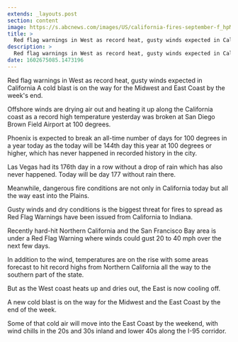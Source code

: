 ```yaml
--- 
extends: _layouts.post 
section: content 
image: https://s.abcnews.com/images/US/california-fires-september-f_hpMain_20201014-065451_16x9_992.jpg 
title: > 
  Red flag warnings in West as record heat, gusty winds expected in California 
description: > 
  Red flag warnings in West as record heat, gusty winds expected in California A cold blast is on the way for the Midwest and East Coast by the week's end.Meanwhile, dangerous fire conditions are not only in California today but all the way east into the Plains.Gusty winds and dry conditions is the biggest threat for fires to spread as Red Flag Warnings have been issued from California to Indiana.Recently hard-hit Northern California and the San Francisco Bay area is under a Red Flag Warning where winds could gust 20 to 40 mph over the next few days.A new cold blast is on the way for the Midwest and the East Coast by the end of the week. 
date: 1602675085.1473196 
--- 
```

Red flag warnings in West as record heat, gusty winds expected in California A cold blast is on the way for the Midwest and East Coast by the week's end.

Offshore winds are drying air out and heating it up along the California coast as a record high temperature yesterday was broken at San Diego Brown Field Airport at 100 degrees.

Phoenix is expected to break an all-time number of days for 100 degrees in a year today as the today will be 144th day this year at 100 degrees or higher, which has never happened in recorded history in the city.

Las Vegas had its 176th day in a row without a drop of rain which has also never happened. Today will be day 177 without rain there.

Meanwhile, dangerous fire conditions are not only in California today but all the way east into the Plains.

Gusty winds and dry conditions is the biggest threat for fires to spread as Red Flag Warnings have been issued from California to Indiana.

Recently hard-hit Northern California and the San Francisco Bay area is under a Red Flag Warning where winds could gust 20 to 40 mph over the next few days.

In addition to the wind, temperatures are on the rise with some areas forecast to hit record highs from Northern California all the way to the southern part of the state.

But as the West coast heats up and dries out, the East is now cooling off.

A new cold blast is on the way for the Midwest and the East Coast by the end of the week.

Some of that cold air will move into the East Coast by the weekend, with wind chills in the 20s and 30s inland and lower 40s along the I-95 corridor.